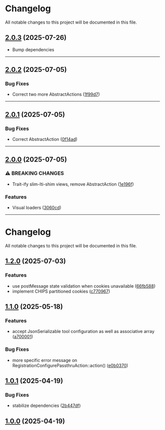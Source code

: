 <!--- BEGIN HEADER -->

# Changelog

All notable changes to this project will be documented in this file.

<!--- END HEADER -->

## [2.0.3](https://github.com/groton-school/lti.slim-lti-shim/compare/v2.0.2...v2.0.3) (2025-07-26)

- Bump dependencies

---

## [2.0.2](https://github.com/groton-school/lti.slim-lti-shim/compare/v2.0.1...v2.0.2) (2025-07-05)

### Bug Fixes

- Correct two more AbstractActions ([1f99d7](https://github.com/groton-school/lti.slim-lti-shim/commit/1f99d7caefd7e0acb1d358b0af94e0390523fcf7))

---

## [2.0.1](https://github.com/groton-school/lti.slim-lti-shim/compare/v2.0.0...v2.0.1) (2025-07-05)

### Bug Fixes

- Correct AbstractAction ([0f14ad](https://github.com/groton-school/lti.slim-lti-shim/commit/0f14adbba716c88ccc5970fcf681cb68a1569844))

---

## [2.0.0](https://github.com/groton-school/lti.slim-lti-shim/compare/v1.2.0...v2.0.0) (2025-07-05)

### ⚠ BREAKING CHANGES

- Trait-ify slim-lti-shim views, remove AbstractAction ([1e196f](https://github.com/groton-school/lti.slim-lti-shim/commit/1e196f7c2bceb343e93ad34ea734e4d2a2e54790))

### Features

- Visual loaders ([3060cd](https://github.com/groton-school/lti.slim-lti-shim/commit/3060cd3bc2662ffe9430b09f1d104c1248b4ff2f))

---

# Changelog

All notable changes to this project will be documented in this file.

## [1.2.0](https://github.com/groton-school/lti.slim-lti-shim/compare/v1.1.0...v1.2.0) (2025-07-03)

### Features

- use postMessage state validation when cookies unavailable ([66fb588](https://github.com/groton-school/lti.slim-lti-shim/commit/66fb5884160e209208349cf417c3d13b78864dd2))
- implement CHIPS partitioned cookies ([c770967](https://github.com/groton-school/lti.slim-lti-shim/commit/c770967e389f5538bea2c018ffecdf74cf2f86a5))

## [1.1.0](https://github.com/groton-school/lti.slim-lti-shim/compare/v1.0.1...v1.1.0) (2025-05-18)

### Features

- accept JsonSerializable tool configuration as well as associative array ([a700001](https://github.com/groton-school/lti.slim-lti-shim/commit/a7000011e05d8c155048f1e1fa80a558ee63a195))

### Bug Fixes

- more specific error message on RegistrationConfigurePassthruAction::action() ([e0b0370](https://github.com/groton-school/lti.slim-lti-shim/commit/e0b0370e9311eb42a069ce0291bcf8e9eace0ba6))

## [1.0.1](https://github.com/groton-school/lti.slim-lti-shim/compare/v1.0.0...v1.0.1) (2025-04-19)

### Bug Fixes

- stabilize dependencies ([2b447df](https://github.com/groton-school/lti.slim-lti-shim/commit/2b447dfedd8428aa6ca5efa915c9ab3cf8790321))

## [1.0.0](https://github.com/groton-school/lti.slim-lti-shim/compare/1751c27a7f2e0d515a0c3965ef24024eeab0a1dd...v1.0.0) (2025-04-19)
